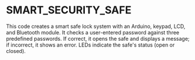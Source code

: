 # SMART_SECURITY_SAFE
This code creates a smart safe lock system with an Arduino, keypad, LCD, and Bluetooth module. It checks a user-entered password against three predefined passwords. If correct, it opens the safe and displays a message; if incorrect, it shows an error. LEDs indicate the safe's status (open or closed).
